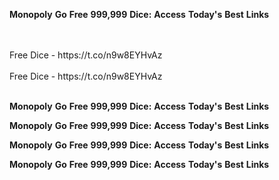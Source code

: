 <strong>Monopoly</strong> <strong>Go</strong> <strong>Free</strong> <strong>999,999</strong> <strong>Dice:</strong> <strong>Access</strong> <strong>Today's</strong> <strong>Best</strong> <strong>Links</strong>

<br>
<br>Free Dice - https://t.co/n9w8EYHvAz
<br>
<br>Free Dice - https://t.co/n9w8EYHvAz
<br>
<br>

<strong>Monopoly</strong> <strong>Go</strong> <strong>Free</strong> <strong>999,999</strong> <strong>Dice:</strong> <strong>Access</strong> <strong>Today's</strong> <strong>Best</strong> <strong>Links</strong>

<strong>Monopoly</strong> <strong>Go</strong> <strong>Free</strong> <strong>999,999</strong> <strong>Dice:</strong> <strong>Access</strong> <strong>Today's</strong> <strong>Best</strong> <strong>Links</strong>

<strong>Monopoly</strong> <strong>Go</strong> <strong>Free</strong> <strong>999,999</strong> <strong>Dice:</strong> <strong>Access</strong> <strong>Today's</strong> <strong>Best</strong> <strong>Links</strong>

<strong>Monopoly</strong> <strong>Go</strong> <strong>Free</strong> <strong>999,999</strong> <strong>Dice:</strong> <strong>Access</strong> <strong>Today's</strong> <strong>Best</strong> <strong>Links</strong>
